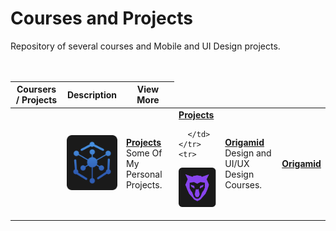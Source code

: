 # <b>Courses and Projects</b>
Repository of several courses and Mobile and UI Design projects.
<br><br><br>

<table>
  <thead>
    <tr>
      <th>Coursers / Projects</th>
      <th>Description</th>
      <th>View More</th>
    </tr>
  </thead>

  <tbody>
    <tr>
      <td>
      <td>
        
![Projects](./img/Projects.svg)
      </td>
      <td>
        <b>[Projects](https://github.com/LeonardoCCipriano/courses/tree/main/origamid)</b><br>
        Some Of My Personal Projects.
      </td>
      <td>
        <b>[Projects](https://github.com/LeonardoCCipriano/courses/tree/main/projects)</b><br>

      </td>
    </tr>
    <tr>

![Origamid](./img/origamid.svg)
      </td>
      <td>
        <b>[Origamid](https://https://github.com/LeonardoCCipriano/courses/tree/main/origamid)</b><br>
        Design and UI/UX Design Courses.
      </td>
      <td>
        <b>[Origamid](https://github.com/LeonardoCCipriano/courses/origamid)</b><br>
        </table>
    <br><br><br>
